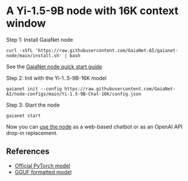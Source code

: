 # A Yi-1.5-9B node with 16K context window

Step 1: Install GaiaNet node

```
curl -sSfL 'https://raw.githubusercontent.com/GaiaNet-AI/gaianet-node/main/install.sh' | bash
```

See the [GaiaNet node quick start guide](https://docs.gaianet.ai/node-guide/quick-start)

Step 2: Init with the Yi-1..5-9B-16K model

```
gaianet init --config https://raw.githubusercontent.com/GaiaNet-AI/node-configs/main/Yi-1.5-9B-Chat-16K/config.json
```

Step 3: Start the node

```
gaianet start
```

Now you can [use the node](https://docs.gaianet.ai/user-guide/nodes) as a web-based chatbot or as an OpenAI API drop-in replacement.

## References

* [Official PyTorch model](https://huggingface.co/01-ai/Yi-1.5-9B-Chat-16K)
* [GGUF formatted model](https://huggingface.co/gaianet/Yi-1.5-9B-Chat-16K-GGUF)
